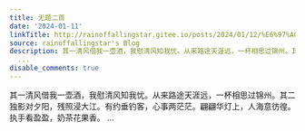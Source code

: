 ```yaml
---
title: 无题二首
date: '2024-01-11'
linkTitle: http://rainoffallingstar.gitee.io/posts/2024/01/12/%E6%97%A0%E9%A2%98%E4%BA%8C%E9%A6%96.html
source: rainoffallingstar's Blog
description: 其一清风借我一壶酒，我慰清风知我忧。从来路途天涯远，一杯相思过锦州。其二独影对夕阳，残照浸大江。有约垂钓客，心事两茫茫。翩翩华灯上，人海意彷徨。执手看盈盈，奶茶花果香。
  ...
disable_comments: true
---
```

其一清风借我一壶酒，我慰清风知我忧。从来路途天涯远，一杯相思过锦州。其二独影对夕阳，残照浸大江。有约垂钓客，心事两茫茫。翩翩华灯上，人海意彷徨。执手看盈盈，奶茶花果香。 ...